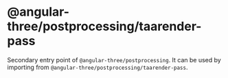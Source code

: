 # @angular-three/postprocessing/taarender-pass

Secondary entry point of `@angular-three/postprocessing`. It can be used by importing from `@angular-three/postprocessing/taarender-pass`.
